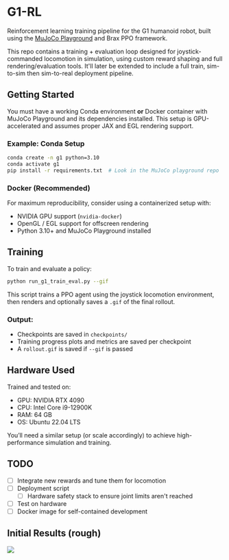 # G1-RL

Reinforcement learning training pipeline for the G1 humanoid robot, built using the [MuJoCo Playground](https://github.com/google-deepmind/mujoco-playground) and Brax PPO framework.

This repo contains a training + evaluation loop designed for joystick-commanded locomotion in simulation, using custom reward shaping and full rendering/evaluation tools. It'll later be extended to include a full train, sim-to-sim then sim-to-real deployment pipeline.

## Getting Started

You must have a working Conda environment **or** Docker container with MuJoCo Playground and its dependencies installed. This setup is GPU-accelerated and assumes proper JAX and EGL rendering support.

### Example: Conda Setup

```bash
conda create -n g1 python=3.10
conda activate g1
pip install -r requirements.txt  # Look in the MuJoCo playground repo
```

### Docker (Recommended)

For maximum reproducibility, consider using a containerized setup with:

- NVIDIA GPU support (`nvidia-docker`)
- OpenGL / EGL support for offscreen rendering
- Python 3.10+ and MuJoCo Playground installed

## Training

To train and evaluate a policy:

```bash
python run_g1_train_eval.py --gif
```

This script trains a PPO agent using the joystick locomotion environment, then renders and optionally saves a `.gif` of the final rollout.

### Output:
- Checkpoints are saved in `checkpoints/`
- Training progress plots and metrics are saved per checkpoint
- A `rollout.gif` is saved if `--gif` is passed

## Hardware Used

Trained and tested on:

- GPU: NVIDIA RTX 4090
- CPU: Intel Core i9-12900K
- RAM: 64 GB
- OS: Ubuntu 22.04 LTS

You’ll need a similar setup (or scale accordingly) to achieve high-performance simulation and training.

## TODO

- [ ] Integrate new rewards and tune them for locomotion
- [ ] Deployment script  
  - [ ] Hardware safety stack to ensure joint limits aren't reached
- [ ] Test on hardware
- [ ] Docker image for self-contained development

## Initial Results (rough)

<img src="docs/rollout_initial_testing.gif" loop=infinite>
